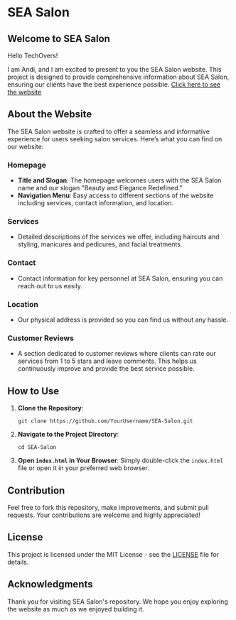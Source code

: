 # SEA Salon

## Welcome to SEA Salon

Hello TechOvers!

I am Andi, and I am excited to present to you the SEA Salon website. This project is designed to provide comprehensive information about SEA Salon, ensuring our clients have the best experience possible. 
[Click here to see the website](https://andimugni27.github.io/SEOSalon.github.io/)

## About the Website

The SEA Salon website is crafted to offer a seamless and informative experience for users seeking salon services. Here’s what you can find on our website:

### Homepage
- **Title and Slogan**: The homepage welcomes users with the SEA Salon name and our slogan "Beauty and Elegance Redefined."
- **Navigation Menu**: Easy access to different sections of the website including services, contact information, and location.

### Services
- Detailed descriptions of the services we offer, including haircuts and styling, manicures and pedicures, and facial treatments.

### Contact
- Contact information for key personnel at SEA Salon, ensuring you can reach out to us easily.

### Location
- Our physical address is provided so you can find us without any hassle.

### Customer Reviews
- A section dedicated to customer reviews where clients can rate our services from 1 to 5 stars and leave comments. This helps us continuously improve and provide the best service possible.

## How to Use
1. **Clone the Repository**: 
    ```
    git clone https://github.com/YourUsername/SEA-Salon.git
    ```
2. **Navigate to the Project Directory**: 
    ```
    cd SEA-Salon
    ```
3. **Open `index.html` in Your Browser**: Simply double-click the `index.html` file or open it in your preferred web browser.

## Contribution
Feel free to fork this repository, make improvements, and submit pull requests. Your contributions are welcome and highly appreciated!

## License
This project is licensed under the MIT License - see the [LICENSE](LICENSE) file for details.

## Acknowledgments
Thank you for visiting SEA Salon's repository. We hope you enjoy exploring the website as much as we enjoyed building it.
